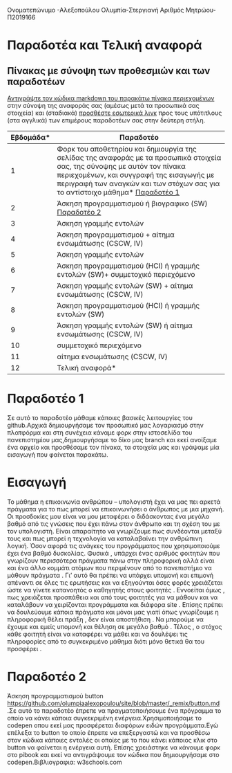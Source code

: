 Ονοματεπώνυμο -Αλεξοπούλου Ολυμπία-Στεργιανή
Αριθμός Μητρώου-Π2019166

# Παραδοτέα και Τελική αναφορά

## Πίνακας με σύνοψη των προθεσμιών και των παραδοτέων

[Αντιγράψτε τον κώδικα markdown του παρακάτω πίνακα περιεχομένων](https://raw.githubusercontent.com/courses-ionio/help/master/deliverables/index.md) στην σύνοψη της αναφοράς σας (αμέσως μετά τα προσωπικά σας στοιχεία) και (σταδιακά) [προσθέστε εσωτερικά λινκ](https://stackoverflow.com/questions/53091847/github-markdown-anchor-only-linking-to-top-of-the-page) προς τους υπότιτλους (στα αγγλικά) των επιμέρους παραδοτέων σας στην δεύτερη στήλη.

| Εβδομάδα* | Παραδοτέο |
| --- | --- |
| 1 | Φορκ του αποθετηρίου και δημιουργία της σελίδας της αναφοράς με τα προσωπικά στοιχεία σας, της σύνοψης με αυτόν τον πίνακα περιεχομένων, και συγγραφή της εισαγωγής με περιγραφή των αναγκών και των στόχων σας για το αντίστοιχο μάθημα* [Παραδοτέο 1](#Παραδοτέο-1) |
| 2 | Άσκηση προγραμματισμού ή βιογραφικο (SW) [Παραδοτέο 2](#Παραδοτέο-2)|
| 3 | Άσκηση γραμμής εντολών |
| 4 | Άσκηση προγραμματισμού + αίτημα ενσωμάτωσης (CSCW, IV) |
| 5 | Άσκηση γραμμής εντολών |
| 6 | Άσκηση προγραμματισμού (HCI) ή γραμμής εντολών (SW)+ συμμετοχικό περιεχόμενο |
| 7 | Άσκηση γραμμής εντολών (SW) + αίτημα ενσωμάτωσης (CSCW, IV) |
| 8 | Άσκηση προγραμματισμού (HCI) ή γραμμής εντολών (SW) |
| 9 | Άσκηση γραμμής εντολών (SW) ή αίτημα ενσωμάτωσης (CSCW, IV) |
| 10 | συμμετοχικό περιεχόμενο |
| 11 | αίτημα ενσωμάτωσης (CSCW, IV) |
| 12 | Τελική αναφορά* |


# Παραδοτέο 1 
Σε αυτό το παραδοτέο μάθαμε κάποιες βασικές λειτουργίες του github.Αρχικά δημιουργήσαμε τον προσωπικό μας λογαριασμό στην πλατφόρμα και στη συνέχεια κάναμε φορκ στην ιστοσελίδα του πανεπιστημίου μας,δημιουργήσαμε το δίκο μας branch και εκεί ανοίξαμε ένα αρχείο και προσθέσαμε τον πίνακα, τα στοιχεία μας και γράψαμε μία εισαγωγή που φαίνεται παρακάτω. 
# Εισαγωγή
Το μάθημα η επικοινωνία ανθρώπου – υπολογιστή έχει να μας πει αρκετά πράγματα για το πως μπορεί να επικοινωνήσει ο άνθρωπος με μια μηχανή. Οι προσδοκίες μου είναι να μου μεταφέρει ο διδάσκοντας ένα μεγάλο βαθμό από τις γνώσεις που έχει πάνω στον άνθρωπο και τη σχέση του με τον υπολογιστή. Είναι απαραίτητο να γνωρίζουμε πως συνδέονται μεταξύ τους και πως μπορεί η τεχνολογία να καταλαβαίνει την ανθρώπινη λογική. Όσον αφορά τις ανάγκες του προγράμματος που χρησιμοποιούμε έχει ένα βαθμό δυσκολίας. Φυσικά , υπάρχει ένας αριθμός φοιτητών που γνωρίζουν περισσότερα πράγματα πάνω στην πληροφορική αλλά είναι και ένα άλλο κομμάτι ατόμων που περιμένουν από το πανεπιστήμιο να μάθουν  πράγματα . Γι’ αυτό θα πρέπει να υπάρχει υπομονή και επιμονή απέναντι σε όλες τις ερωτήσεις και να εξηγούνται όσες φορές χρειάζεται ώστε να γίνετε κατανοητός ο καθηγητής στους φοιτητές . Εννοείται όμως , πως χρειάζεται  προσπάθεια και από τους φοιτητές για να μάθουν και να καταλάβουν να χειρίζονται προγράμματα και διάφορα site .  Επίσης πρέπει να δουλεύουμε κάποια πράγματα και μόνοι  μας γιατί όπως γνωρίζουμε η πληροφορική θέλει πράξη , δεν είναι αποστήθιση . Να μπορούμε να έχουμε και εμείς υπομονή και θέληση σε μεγάλο βαθμό . Τέλος , ο στόχος κάθε φοιτητή είναι να καταφέρει να μάθει και να δουλέψει τις πληροφορίες από το συγκεκριμένο μάθημα διότι μόνο θετικά θα του προσφέρει .   

# Παραδοτέο 2
 Άσκηση προγραμματισμού button https://github.com/olumpiaalexopoulou/site/blob/master/_remix/button.md .Σε αυτό το παραδοτέο έπρεπε να πραγματοποιήσουμε ένα πρόγραμμα το οποίο να κάνει κάποια συγκεκριμένη ενέργεια.Χρησιμοποιήσαμε το codepen οπου εκεί μας προσφέρεται διαφόρων ειδών προγράμματα.Εγώ επέλεξα το button το οποίο έπρεπε να επεξεργαστώ και να προσθέσω στον κώδικα κάποιες εντολές οι οποίες με το που κάνει κάποιος κλικ στο button να φαίνεται η ενέργεια αυτή. Επίσης χρειάστηκε να κάνουμε φορκ στο pibook και εκεί να αντιγράψουμε τον κώδικα που δημιουργήσαμε στο codepen.Βιβλιογραφια: w3schools.com 
